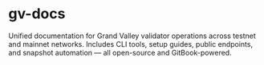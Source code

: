 # gv-docs
Unified documentation for Grand Valley validator operations across testnet and mainnet networks. Includes CLI tools, setup guides, public endpoints, and snapshot automation — all open-source and GitBook-powered.
